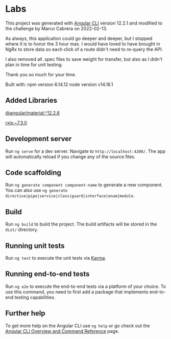 # Labs

This project was generated with [Angular CLI](https://github.com/angular/angular-cli) version 12.2.1 and modified to the challenge by Marco Cabrera on 2022-02-13.

As always, this application could go deeper and deeper, but I stopped where it is to honor the 3 hour max.  I would have loved to have brought in NgRx to store data so each click of a route didn't 
need to re-query the API.

I also removed all .spec files to save weight for transfer, but also as I didn't plan in time for unit testing.

Thank you so much for your time.

Built with:
npm version 6.14.12
node version v14.16.1
## Added Libraries

[@angular/material:^12.2.6](https://material.angular.io/)

[rxjs:~7.3.0](https://rxjs.dev/)


## Development server

Run `ng serve` for a dev server. Navigate to `http://localhost:4200/`. The app will automatically reload if you change any of the source files.

## Code scaffolding

Run `ng generate component component-name` to generate a new component. You can also use `ng generate directive|pipe|service|class|guard|interface|enum|module`.

## Build

Run `ng build` to build the project. The build artifacts will be stored in the `dist/` directory.

## Running unit tests

Run `ng test` to execute the unit tests via [Karma](https://karma-runner.github.io).

## Running end-to-end tests

Run `ng e2e` to execute the end-to-end tests via a platform of your choice. To use this command, you need to first add a package that implements end-to-end testing capabilities.

## Further help

To get more help on the Angular CLI use `ng help` or go check out the [Angular CLI Overview and Command Reference](https://angular.io/cli) page.
